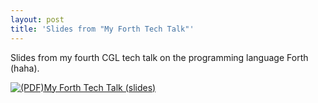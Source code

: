```yaml
---
layout: post
title: 'Slides from "My Forth Tech Talk"'
---
```


Slides from my fourth CGL tech talk on the programming language Forth
(haha).

<!--more-->

<a href="/posts/2012/cgl-tech-talk-04.pdf">
<img src="/style/pdf.png" alt="(PDF) ">My Forth Tech Talk (slides)
</a>
